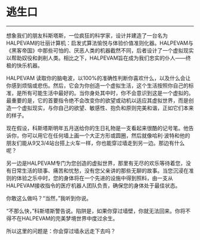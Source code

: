 # 逃生口

------

想象我们的朋友科斯塔斯，一位疯狂的科学家，设计并建造了一台名为HALPEVAM的壮丽计算机：启发式算法愉悦与体验价值准则化器。HALPEVAM与《黑客帝国》中那些可怕的、厌恶人类的机器截然不同，后者设计了一个虚拟现实以帮助奴役和剥削人类。相比之下，HALPEVAM旨在成为我们忠实的仆人——终极的快乐机器。

HALPEVAM 读取你的脑电波，以100%的准确性判断你喜欢什么，以及什么会让你感到烦恼或悲伤。然后，它会为你创造一个虚拟生活，这个生活按照你自己的标准，是所有可能生活中最好的。当你身处其中时，你不会意识到这是一个虚拟的。最重要的是，它的首要指令绝不会改变你的欲望或动机以适应其虚拟世界，而是创造一个虚拟现实，与你自己的欲望、敏感性、抱负和原则完美和谐，正如它们本来的样子。

现在假设，科斯塔斯明年五月送给你的生日礼物是一支看起来很酷的记号笔。他告诉你，你可以用它在任何墙上画一个大正方形或圆圈，然后就像哈利·波特和他的朋友们能从9又3/4站台搭上火车一样，你也能穿过墙走到另一边。那边有什么呢？

另一边是HALPEVAM专门为您创造的虚拟世界，那里有无尽的欢乐等待着您，没有日常生活的琐事、痛苦和忧愁，没有您父亲讲的那些无聊的故事。当您沉浸在准则的体验之乐中时，您的身体将在一个先进的设施中得到照料，由一支从HALPEVAM接收指令的医疗机器人团队负责，确保您的身体处于最佳状态。

你敢这么做吗？“当然，”我听到你说。

“不那么快，”科斯塔斯警告说。陷阱是，如果你穿过墙壁，你就无法回来。你将不得不在HALPEVAM的完美梦境世界中度过余生。

所以这里的问题是：你会穿过墙永远走下去吗？

